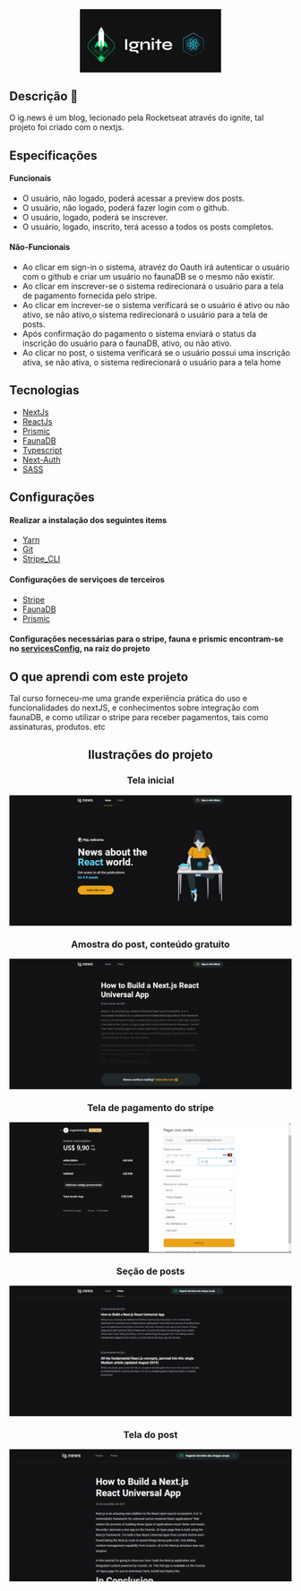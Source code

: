 <!-- <h1> 🚧README EM DESENVOLVIMENTO 🚧 </h1> -->


<div align="center">
  <img align="center" alt="IgniteModule1" width="50%px" height="50%" src="https://github.com/eugeniol2/assets/blob/ignewsAssets/ignite-react.jpg" />
</div>


<h2>Descrição 📝</h2>
<p> O ig.news é um blog, lecionado pela Rocketseat através do ignite, tal projeto foi criado com o nextjs.
</p>

<div>
  <h2>Especificações</h2>
  <section>
    <h4> Funcionais </h4>
    <ul>
      <li>O usuário, não logado, poderá acessar a preview dos posts.</li>
      <li>O usuário, não logado, poderá fazer login com o github.</li>
      <li>O usuário, logado, poderá se inscrever.</li>
      <li>O usuário, logado, inscrito, terá acesso a todos os posts completos.</li>
    </ul>
    <h4> Não-Funcionais </h4>
    <ul>
      <li>Ao clicar em sign-in o sistema, atravéz do Oauth irá autenticar o usuário com o github e criar um usuário no faunaDB se o mesmo não existir.</li>
      <li>Ao clicar em inscrever-se o sistema redirecionará o usuário para a tela de pagamento fornecida pelo stripe. </li>
      <li>Ao clicar em increver-se o sistema verificará se o usuário é ativo ou não ativo, se não ativo,o sistema redirecionará o usuário para a tela de posts.</li>
      <li>Após confirmação do pagamento o sistema enviará o status da inscrição do usuário para o faunaDB, ativo, ou não ativo.</li>
      <li>Ao clicar no post, o sistema verificará se o usuário possui uma inscrição ativa, se não ativa, o sistema redirecionará o usuário para a tela home</li>      
    </ul>
  </section>
</div>

<div>
  <section>
    <h2> Tecnologias </h2>
    <ul>
      <li><a href="https://nextjs.org/">NextJs</a></li>
      <li><a href="https://reactjs.org/">ReactJs</a></li>
      <li><a href="https://prismic.io/">Prismic</a></li>
      <li><a href="https://fauna.com/">FaunaDB</a></li>
      <li><a href="https://www.typescriptlang.org/">Typescript</a></li>   
      <li><a href="https://next-auth.js.org/">Next-Auth</a></li> 
      <li><a href="https://sass-lang.com/">SASS</a></li> 
    </ul>
  </section>  
</div>

<div>
  <section>
    <h2> Configurações </h2>
    <h4>Realizar a instalação dos seguintes items</h4>
    <ul>
      <li><a href="https://classic.yarnpkg.com/lang/en/">Yarn</a></li>
      <li><a href="https://git-scm.com/">Git</a></li>
      <li><a href="https://stripe.com/docs/stripe-cli">Stripe_CLI</a></li>
    </ul>
    <h4>Configurações de serviçoes de terceiros</h4>
    <ul>
      <li><a href="https://stripe.com/br">Stripe</a></li>
      <li><a href="https://fauna.com/">FaunaDB</a></li>
      <li><a href="https://prismic.io/">Prismic</a></li>
    </ul>
    <h4> Configurações necessárias para o stripe, fauna e prismic encontram-se no <a href="https://github.com/eugeniol2/assets/blob/ignewsAssets/servicesConfig.md">servicesConfig</a>, na raiz do projeto </h4>
  </section>  
</div>



<h2> O que aprendi com este projeto </h2>
  
 <p>
   Tal curso forneceu-me uma grande experiência prática do uso e funcionalidades do nextJS, e conhecimentos sobre integração com faunaDB, e como utilizar o stripe
  para receber pagamentos, tais como assinaturas, produtos. etc
  </p>
 
<div align="center">
  <h2> Ilustrações do projeto </h2>
  <h3> Tela inicial </h3>
  <img align="center" alt="IgniteHome"  src="https://github.com/eugeniol2/assets/blob/ignewsAssets/home.png" />
  <h3> Amostra do post, conteúdo gratuito </h3>
  <img align="center" alt="IgnitePostPreview"  src="https://github.com/eugeniol2/assets/blob/ignewsAssets/postPreview.png" />
  <h3> Tela de pagamento do stripe </h3>
  <img align="center" alt="IgnitePaymentPage"  src="https://github.com/eugeniol2/assets/blob/ignewsAssets/paymentPage.png" />
  <h3> Seção de posts </h3>
  <img align="center" alt="IgnitePostsPage"  src="https://github.com/eugeniol2/assets/blob/ignewsAssets/postsPage.png" />
  <h3> Tela do post </h3>
  <img align="center" alt="IgnitePost"  src="https://github.com/eugeniol2/assets/blob/ignewsAssets/post.png" />
</div>
